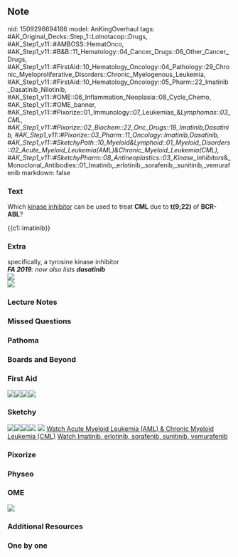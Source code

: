 ## Note
nid: 1509296694186
model: AnKingOverhaul
tags: #AK_Original_Decks::Step_1::Lolnotacop::Drugs, #AK_Step1_v11::#AMBOSS::HematOnco, #AK_Step1_v11::#B&B::11_Hematology::04_Cancer_Drugs::06_Other_Cancer_Drugs, #AK_Step1_v11::#FirstAid::10_Hematology_Oncology::04_Pathology::29_Chronic_Myeloproliferative_Disorders::Chronic_Myelogenous_Leukemia, #AK_Step1_v11::#FirstAid::10_Hematology_Oncology::05_Pharm::22_Imatinib_Dasatinib_Nilotinib, #AK_Step1_v11::#OME::06_Inflammation_Neoplasia::08_Cycle_Chemo, #AK_Step1_v11::#OME_banner, #AK_Step1_v11::#Pixorize::01_Immunology::07_Leukemias_&_Lymphomas::03_CML, #AK_Step1_v11::#Pixorize::02_Biochem::22_Onc_Drugs::18_Imatinib,_Dasatinib, #AK_Step1_v11::#Pixorize::03_Pharm::11_Oncology::Imatinib,_Dasatinib, #AK_Step1_v11::#SketchyPath::10_Myeloid_&_Lymphoid::01_Myeloid_Disorders::02_Acute_Myeloid_Leukemia_(AML)_&_Chronic_Myeloid_Leukemia_(CML), #AK_Step1_v11::#SketchyPharm::08_Antineoplastics::03_Kinase_Inhibitors_&_Monoclonal_Antibodies::01_Imatinib,_erlotinib,_sorafenib,_sunitinib,_vemurafenib
markdown: false

### Text
Which <u>kinase inhibitor</u> can be used to treat <b>CML</b> due
to <b>t(9;22)</b> of <b>BCR-ABL</b>?
<div>
  {{c1::imatinib}}
</div>

### Extra
<div>
  specifically, a tyrosine kinase inhibitor
</div>
<div>
  <i><b>FA 2019</b>: now also lists <b>dasatinib</b></i>
</div>
<div><img src="paste-13572096655862.jpg"></div>
<div><img src="paste-13791139987959.jpg"></div>

### Lecture Notes


### Missed Questions


### Pathoma


### Boards and Beyond


### First Aid
<img src="paste-37280316129283%20(1).jpg"><img src=
"paste-323204878958595.jpg"><img src=
"paste-326542068547587.jpg"><img src="paste-330222855520259.jpg">
<!--EndFragment-->

### Sketchy
<img src="paste-386186279387137.jpg" class="resizer"><img src=
"paste-6ef6236c9786ccaaf69cacfab716239d037e3c2e.png" class=
"resizer"><img src="text%20(34).JPG" class="resizer"><img src=
"Screen%20Shot%202020-02-22%20at%205.17.42%20PM.JPG" class=
"resizer"> <img src="Zoverall%20picture%20(80)_1566160514431.JPG"
class="resizer"> <a href=
"https://dashboard.sketchy.com/study/medical/courses/medical-pathophysiology/units/medical-pathophysiology-myeloid-lymphoid/videos/medical-pathophysiology-myeloid-and-lymphoid-myeloid-disorders-acute-myeloid-leukemia-aml-and-chronic-myeloid-leukemia-cml?utm_source=anki&utm_medium=partnership&utm_campaign=february_update&utm_content=medical">
Watch Acute Myeloid Leukemia (AML) & Chronic Myeloid Leukemia
(CML)</a> <a href=
"https://dashboard.sketchy.com/study/medical/courses/medical-pharmacology/units/medical-pharmacology-antineoplastics/videos/medical-pharmacology-antineoplastics-kinase-inhibitors-and-monoclonal-antibodies-imatinib-erlotinib-sorafenib-sunitinib-vemurafenib?utm_source=anki&utm_medium=partnership&utm_campaign=february_update&utm_content=medical">
Watch Imatinib, erlotinib, sorafenib, sunitinib, vemurafenib</a>

### Pixorize


### Physeo


### OME
<div class="ome-widget">
  <a href="https://onlinemeded.org?ref=anki"><img src=
  "_OME_AnkiFlashcards_General_7.png"></a>
</div>

### Additional Resources


### One by one

